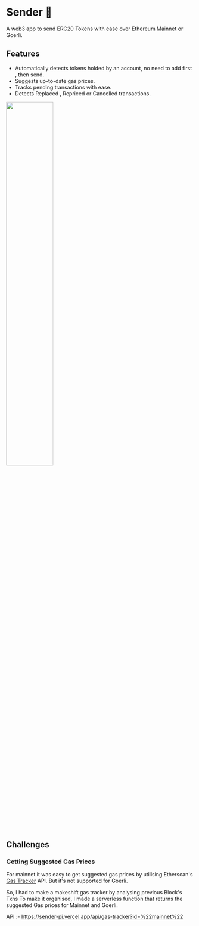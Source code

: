 # Sender 🚀

A web3 app to send ERC20 Tokens with ease over Ethereum Mainnet or Goerli.

## Features

 - Automatically detects  tokens holded by an account, no need to add first , then send.
 - Suggests up-to-date gas prices.
 - Tracks pending transactions with ease.
 - Detects Replaced , Repriced or Cancelled transactions.
 
 <img src="https://i.imgur.com/02NjHZZ.png" width="50%"/>

## Challenges

### Getting Suggested Gas Prices

For mainnet it was easy to get suggested gas prices by utilising Etherscan's [Gas Tracker](https://docs.etherscan.io/api-endpoints/gas-tracker) API. But it's not supported for Goerli.

So, I had to make a makeshift gas tracker by analysing previous Block's Txns
To make it organised, I made a serverless function that returns the suggested Gas prices for Mainnet and Goerli.

API :- https://sender-pi.vercel.app/api/gas-tracker?id=%22mainnet%22
